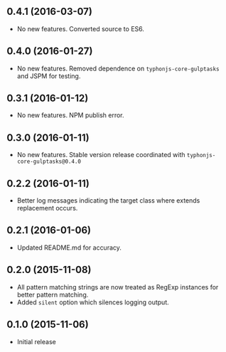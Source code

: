 ## 0.4.1 (2016-03-07)
- No new features. Converted source to ES6.

## 0.4.0 (2016-01-27)
- No new features. Removed dependence on `typhonjs-core-gulptasks` and JSPM for testing.

## 0.3.1 (2016-01-12)
- No new features. NPM publish error. 
 
## 0.3.0 (2016-01-11)
- No new features. Stable version release coordinated with `typhonjs-core-gulptasks@0.4.0`

## 0.2.2 (2016-01-11)
- Better log messages indicating the target class where extends replacement occurs.

## 0.2.1 (2016-01-06)
- Updated README.md for accuracy.

## 0.2.0 (2015-11-08)
- All pattern matching strings are now treated as RegExp instances for better pattern matching.
- Added `silent` option which silences logging output.

## 0.1.0 (2015-11-06)
- Initial release

